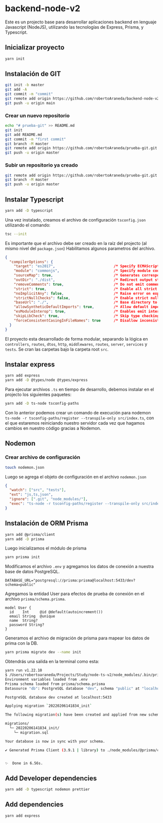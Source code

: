 # backend-node-v2

Este es un projecto base para desarrollar aplicaciones backend en lenguaje Javascript (NodeJS), utilizando las tecnologías de Express, Prisma, y Typescript.

## Inicializar proyecto

```bash
yarn init
```

## Instalación de GIT

```bash
git init -b master
git add -A
git commit -m "commit"
git remote add origin https://github.com/robertoAraneda/backend-node-v2.git
git push -u origin main
```

### Crear un nuevo repositorio

```bash
echo "# prueba-git" >> README.md
git init
git add README.md
git commit -m "first commit"
git branch -M master
git remote add origin https://github.com/robertoAraneda/prueba-git.git
git push -u origin master
```
### Subir un repositorio ya creado

```bash
git remote add origin https://github.com/robertoAraneda/prueba-git.git
git branch -M master
git push -u origin master
```

## Instalar Typescript

```bash
yarn add -D typescript
```
Una vez instalado, creamos el archivo de configuración `tsconfig.json` utilizando el comando:

```bash
tsc --init
```
Es importante que el archivo debe ser creado en la raíz del projecto (al mismo nivel del `package.json`)
Habilitamos algunos parametros del archivo.

```json
{
  "compilerOptions": {
    "target": "es2017",                           /* Specify ECMAScript target version: 'ES3' (default), 'ES5', 'ES2015', 'ES2016', 'ES2017', 'ES2018', 'ES2019', 'ES2020', or 'ESNEXT'. */
    "module": "commonjs",                         /* Specify module code generation: 'none', 'commonjs', 'amd', 'system', 'umd', 'es2015', 'es2020', or 'ESNext'. */
    "sourceMap": true,                            /* Generates corresponding '.map' file. */
    "outDir": "./dist",                           /* Redirect output structure to the directory. */
    "removeComments": true,                       /* Do not emit comments to output. */
    "strict": true,                               /* Enable all strict type-checking options. */
    "noImplicitAny": false,                       /* Raise error on expressions and declarations with an implied 'any' type. */
    "strictNullChecks": false,                    /* Enable strict null checks. */
    "baseUrl": "./",                              /* Base directory to resolve non-absolute module names. */
    "allowSyntheticDefaultImports": true,         /* Allow default imports from modules with no default export. This does not affect code emit, just typechecking. */
    "esModuleInterop": true,                      /* Enables emit interoperability between CommonJS and ES Modules via creation of namespace objects for all imports. Implies 'allowSyntheticDefaultImports'. */
    "skipLibCheck": true,                         /* Skip type checking of declaration files. */
    "forceConsistentCasingInFileNames": true      /* Disallow inconsistently-cased references to the same file. */
  }
}
```

El proyecto esta desarrollado de forma modular, separando la lógica en `controllers`, `routes`, `dtos`, `http`, `middlewares`, `routes`, `server`, `services` y `tests`.
Se cran las carpetas bajo la carpeta root `src`.

## Instalar express

```bash
yarn add express
yarn add -D @types/node @types/express
```

Para ejecutar archivos `.ts` en tiempo de desarrollo, debemos instalar en el projecto los siguientes paquetes:

```bash
yarn add -D ts-node tsconfig-paths
```
Con lo anterior podemos crear un comando de execución para nodemon `ts-node -r tsconfig-paths/register --transpile-only src/index.ts`, con el que estaremos reiniciando nuestro servidor cada vez que hagamos cambios en nuestro código gracias a Nodemon.

## Nodemon

### Crear archivo de configuración

```bash
touch nodemon.json
```

Luego se agrega el objeto de configuración en el archivo `nodemon.json`
```json
{
  "watch": ["src", "tests"],
  "ext": "js,ts,json",
  "ignore": [".git", "node_modules/"],
  "exec": "ts-node -r tsconfig-paths/register --transpile-only src/index.ts"
}
```
## Instalación de ORM Prisma

```bash
yarn add @prisma/client
yarn add -D prisma
```
Luego inicializamos el módulo de prisma

```bash
yarn prisma init  
```

Modificamos el archivo `.env` y agregamos los datos de conexión a nuestra base de datos PostgreSQL.

```text
DATABASE_URL="postgresql://prisma:prisma@localhost:5433/dev?schema=public"
```

Agregamos la entidad User para efectos de prueba de conexión en el archivo `prisma/schema.prisma`.

```prisma
model User {
  id    Int     @id @default(autoincrement())
  email String  @unique
  name  String?
  password String?
}
```
Generamos el archivo de migración de prisma para mapear los datos de prima con la DB.

```bash
yarn prisma migrate dev --name init
```

Obtendrás una salida en la terminal como esta:

```bash
yarn run v1.22.10
$ /Users/robertoaraneda/Projects/Study/node-ts-v2/node_modules/.bin/prisma migrate dev --name init
Environment variables loaded from .env
Prisma schema loaded from prisma/schema.prisma
Datasource "db": PostgreSQL database "dev", schema "public" at "localhost:5433"

PostgreSQL database dev created at localhost:5433

Applying migration `20220206141834_init`

The following migration(s) have been created and applied from new schema changes:

migrations/
  └─ 20220206141834_init/
    └─ migration.sql

Your database is now in sync with your schema.

✔ Generated Prisma Client (3.9.1 | library) to ./node_modules/@prisma/client in 111ms


✨  Done in 6.56s.
```

## Add Developer dependencies

```bash
yarn add -D typescript nodemon prettier
```


## Add dependencies

```bash
yarn add express
```
